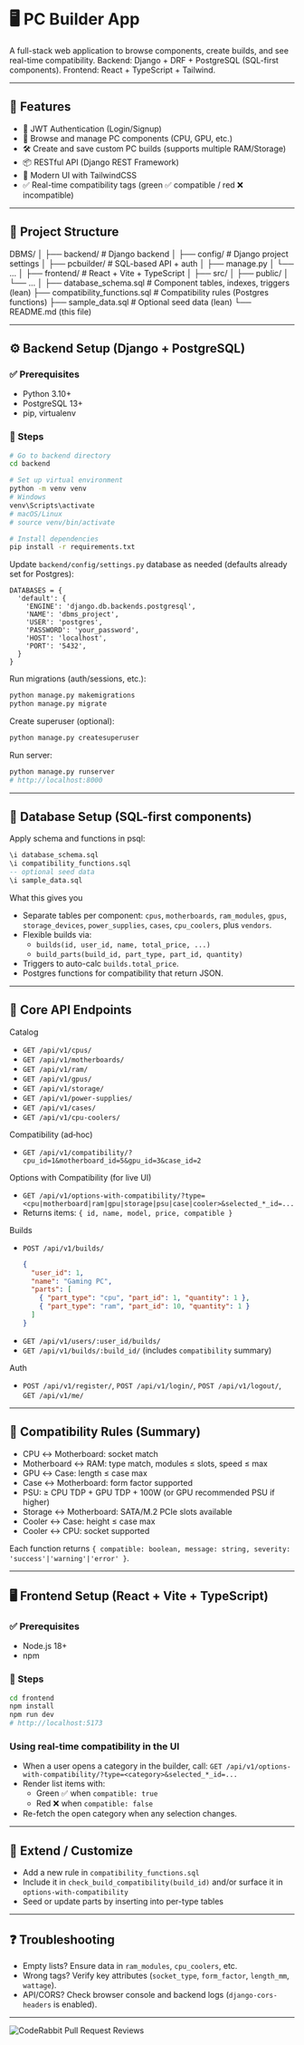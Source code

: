# 🖥️ PC Builder App

A full-stack web application to browse components, create builds, and see real-time compatibility. Backend: Django + DRF + PostgreSQL (SQL-first components). Frontend: React + TypeScript + Tailwind.

---

## 🚀 Features

- 🔐 JWT Authentication (Login/Signup)
- 🔧 Browse and manage PC components (CPU, GPU, etc.)
- 🛠️ Create and save custom PC builds (supports multiple RAM/Storage)
- 📦 RESTful API (Django REST Framework)
- 🎨 Modern UI with TailwindCSS
- ✅ Real-time compatibility tags (green ✅ compatible / red ❌ incompatible)

---

## 📁 Project Structure

DBMS/
│
├── backend/  # Django backend
│   ├── config/              # Django project settings
│   ├── pcbuilder/           # SQL-based API + auth
│   ├── manage.py
│   └── ...
│
├── frontend/ # React + Vite + TypeScript
│   ├── src/
│   ├── public/
│   └── ...
│
├── database_schema.sql             # Component tables, indexes, triggers (lean)
├── compatibility_functions.sql     # Compatibility rules (Postgres functions)
├── sample_data.sql                 # Optional seed data (lean)
└── README.md (this file)

---

## ⚙️ Backend Setup (Django + PostgreSQL)

### ✅ Prerequisites
- Python 3.10+
- PostgreSQL 13+
- pip, virtualenv

### 🔨 Steps
```bash
# Go to backend directory
cd backend

# Set up virtual environment
python -m venv venv
# Windows
venv\Scripts\activate
# macOS/Linux
# source venv/bin/activate

# Install dependencies
pip install -r requirements.txt
```

Update `backend/config/settings.py` database as needed (defaults already set for Postgres):
```
DATABASES = {
  'default': {
    'ENGINE': 'django.db.backends.postgresql',
    'NAME': 'dbms_project',
    'USER': 'postgres',
    'PASSWORD': 'your_password',
    'HOST': 'localhost',
    'PORT': '5432',
  }
}
```

Run migrations (auth/sessions, etc.):
```bash
python manage.py makemigrations
python manage.py migrate
```

Create superuser (optional):
```bash
python manage.py createsuperuser
```

Run server:
```bash
python manage.py runserver
# http://localhost:8000
```

---

## 🧱 Database Setup (SQL-first components)

Apply schema and functions in psql:
```sql
\i database_schema.sql
\i compatibility_functions.sql
-- optional seed data
\i sample_data.sql
```

What this gives you
- Separate tables per component: `cpus`, `motherboards`, `ram_modules`, `gpus`,
  `storage_devices`, `power_supplies`, `cases`, `cpu_coolers`, plus `vendors`.
- Flexible builds via:
  - `builds(id, user_id, name, total_price, ...)`
  - `build_parts(build_id, part_type, part_id, quantity)`
- Triggers to auto-calc `builds.total_price`.
- Postgres functions for compatibility that return JSON.

---

## 🧪 Core API Endpoints

Catalog
- `GET /api/v1/cpus/`
- `GET /api/v1/motherboards/`
- `GET /api/v1/ram/`
- `GET /api/v1/gpus/`
- `GET /api/v1/storage/`
- `GET /api/v1/power-supplies/`
- `GET /api/v1/cases/`
- `GET /api/v1/cpu-coolers/`

Compatibility (ad‑hoc)
- `GET /api/v1/compatibility/?cpu_id=1&motherboard_id=5&gpu_id=3&case_id=2`

Options with Compatibility (for live UI)
- `GET /api/v1/options-with-compatibility/?type=<cpu|motherboard|ram|gpu|storage|psu|case|cooler>&selected_*_id=...`
- Returns items: `{ id, name, model, price, compatible }`

Builds
- `POST /api/v1/builds/`
  ```json
  {
    "user_id": 1,
    "name": "Gaming PC",
    "parts": [
      { "part_type": "cpu", "part_id": 1, "quantity": 1 },
      { "part_type": "ram", "part_id": 10, "quantity": 1 }
    ]
  }
  ```
- `GET /api/v1/users/:user_id/builds/`
- `GET /api/v1/builds/:build_id/` (includes `compatibility` summary)

Auth
- `POST /api/v1/register/`, `POST /api/v1/login/`, `POST /api/v1/logout/`, `GET /api/v1/me/`

---

## 📐 Compatibility Rules (Summary)

- CPU ↔ Motherboard: socket match
- Motherboard ↔ RAM: type match, modules ≤ slots, speed ≤ max
- GPU ↔ Case: length ≤ case max
- Case ↔ Motherboard: form factor supported
- PSU: ≥ CPU TDP + GPU TDP + 100W (or GPU recommended PSU if higher)
- Storage ↔ Motherboard: SATA/M.2 PCIe slots available
- Cooler ↔ Case: height ≤ case max
- Cooler ↔ CPU: socket supported

Each function returns `{ compatible: boolean, message: string, severity: 'success'|'warning'|'error' }`.

---

## 🖥️ Frontend Setup (React + Vite + TypeScript)

### ✅ Prerequisites
- Node.js 18+
- npm

### 🔨 Steps
```bash
cd frontend
npm install
npm run dev
# http://localhost:5173
```

### Using real-time compatibility in the UI
- When a user opens a category in the builder, call:
  `GET /api/v1/options-with-compatibility/?type=<category>&selected_*_id=...`
- Render list items with:
  - Green ✅ when `compatible: true`
  - Red ❌ when `compatible: false`
- Re-fetch the open category when any selection changes.

---

## 🔧 Extend / Customize

- Add a new rule in `compatibility_functions.sql`
- Include it in `check_build_compatibility(build_id)` and/or surface it in `options-with-compatibility`
- Seed or update parts by inserting into per-type tables

---

## ❓ Troubleshooting

- Empty lists? Ensure data in `ram_modules`, `cpu_coolers`, etc.
- Wrong tags? Verify key attributes (`socket_type`, `form_factor`, `length_mm`, `wattage`).
- API/CORS? Check browser console and backend logs (`django-cors-headers` is enabled).

---

![CodeRabbit Pull Request Reviews](https://img.shields.io/coderabbit/prs/github/atultiwari000/pc-builder-app?utm_source=oss&utm_medium=github&utm_campaign=atultiwari000%2Fpc-builder-app&labelColor=171717&color=FF570A&link=https%3A%2F%2Fcoderabbit.ai&label=CodeRabbit+Reviews)


